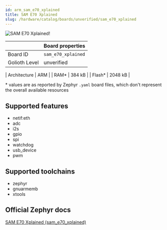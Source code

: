 ```yaml
---
id: arm_sam_e70_xplained
title: SAM E70 Xplained
slug: /hardware/catalog/boards/unverified/sam_e70_xplained
---
```


[//]: # (This is an auto-generated file, do not edit! Changes to it will be lost upon re-generation)

![SAM E70 Xplained!](/img/boards/arm/sam_e70_xplained.png "SAM E70 Xplained")

|                | Board properties     |
| -------------  | -------------------- |
| Board ID       | `sam_e70_xplained` |
| Golioth Level  | unverified       |

| Architecture   | ARM |
| RAM*           | 384 kB |
| Flash*         | 2048 kB |

\* values are as reported by Zephyr `.yaml` board files, which don't represent the overall available resources



## Supported features

* netif:eth
* adc
* i2s
* gpio
* spi
* watchdog
* usb_device
* pwm

## Supported toolchains

* zephyr
* gnuarmemb
* xtools

## Official Zephyr docs

[SAM E70 Xplained (sam_e70_xplained)](https://docs.zephyrproject.org/latest/boards/arm/sam_e70_xplained/doc/index.html)
